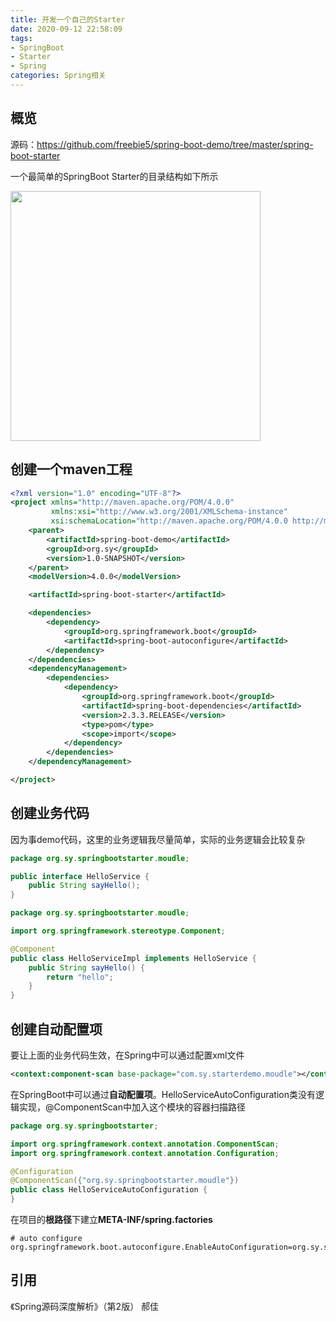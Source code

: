 ```yaml
---
title: 开发一个自己的Starter
date: 2020-09-12 22:58:09
tags: 
- SpringBoot
- Starter
- Spring
categories: Spring相关
---
```


## 概览

源码：https://github.com/freebie5/spring-boot-demo/tree/master/spring-boot-starter

一个最简单的SpringBoot Starter的目录结构如下所示

<p><img src="/assets/blogImg/开发一个自己的Starter_01.png" width="400"></p>

## 创建一个maven工程

```xml
<?xml version="1.0" encoding="UTF-8"?>
<project xmlns="http://maven.apache.org/POM/4.0.0"
         xmlns:xsi="http://www.w3.org/2001/XMLSchema-instance"
         xsi:schemaLocation="http://maven.apache.org/POM/4.0.0 http://maven.apache.org/xsd/maven-4.0.0.xsd">
    <parent>
        <artifactId>spring-boot-demo</artifactId>
        <groupId>org.sy</groupId>
        <version>1.0-SNAPSHOT</version>
    </parent>
    <modelVersion>4.0.0</modelVersion>

    <artifactId>spring-boot-starter</artifactId>

    <dependencies>
        <dependency>
            <groupId>org.springframework.boot</groupId>
            <artifactId>spring-boot-autoconfigure</artifactId>
        </dependency>
    </dependencies>
    <dependencyManagement>
        <dependencies>
            <dependency>
                <groupId>org.springframework.boot</groupId>
                <artifactId>spring-boot-dependencies</artifactId>
                <version>2.3.3.RELEASE</version>
                <type>pom</type>
                <scope>import</scope>
            </dependency>
        </dependencies>
    </dependencyManagement>

</project>
```

## 创建业务代码

因为事demo代码，这里的业务逻辑我尽量简单，实际的业务逻辑会比较复杂

```java
package org.sy.springbootstarter.moudle;

public interface HelloService {
    public String sayHello();
}
```

```java
package org.sy.springbootstarter.moudle;

import org.springframework.stereotype.Component;

@Component
public class HelloServiceImpl implements HelloService {
    public String sayHello() {
        return "hello";
    }
}
```

## 创建自动配置项

要让上面的业务代码生效，在Spring中可以通过配置xml文件

```xml
<context:component-scan base-package="com.sy.starterdemo.moudle"></context:component-scan>
```

在SpringBoot中可以通过**自动配置项**。HelloServiceAutoConfiguration类没有逻辑实现，@ComponentScan中加入这个模块的容器扫描路径

```java
package org.sy.springbootstarter;

import org.springframework.context.annotation.ComponentScan;
import org.springframework.context.annotation.Configuration;

@Configuration
@ComponentScan({"org.sy.springbootstarter.moudle"})
public class HelloServiceAutoConfiguration {
}
```

在项目的**根路径**下建立**META-INF/spring.factories**

```properties
# auto configure
org.springframework.boot.autoconfigure.EnableAutoConfiguration=org.sy.springbootstarter.HelloServiceAutoConfiguration
```

## 引用

《Spring源码深度解析》（第2版） 郝佳